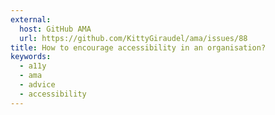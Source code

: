 ```yaml
---
external:
  host: GitHub AMA
  url: https://github.com/KittyGiraudel/ama/issues/88
title: How to encourage accessibility in an organisation?
keywords:
  - a11y
  - ama
  - advice
  - accessibility
---
```

